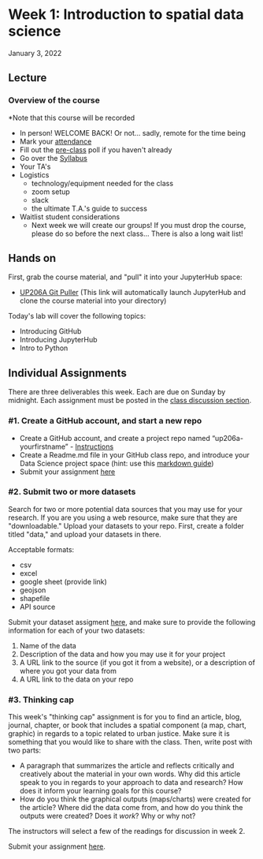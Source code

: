 
# Week 1: Introduction to spatial data science
January 3, 2022

## Lecture
###   Overview of the course

*Note that this course will be recorded

* In person! WELCOME BACK! Or not... sadly, remote for the time being
* Mark your [attendance](https://docs.google.com/spreadsheets/d/1MjlMVqbYFQNGe8OVQk37D2tsF-hl5Hd4c7JFNUMSXLw/edit#gid=0)
* Fill out the [pre-class](https://forms.gle/z7uXnoDs8sBH2oSi9) poll if you haven't already
* Go over the [Syllabus](https://github.com/yohman/22W-UP206A)
* Your TA's
* Logistics
   * technology/equipment needed for the class
   * zoom setup
   * slack
   * the ultimate T.A.'s guide to success
* Waitlist student considerations
  * Next week we will create our groups! If you must drop the course, please do so before the next class... There is also a long wait list!


## Hands on

First, grab the course material, and "pull" it into your JupyterHub space:

* [UP206A Git Puller](https://jupyter.idre.ucla.edu/hub/user-redirect/git-pull?repo=https%3A%2F%2Fgithub.com%2Fyohman%2F22W-UP206A&urlpath=lab%2Ftree%2F22W-UP206A%2F&branch=master) (This link will automatically launch JupyterHub and clone the course material into your directory)

Today's lab will cover the following topics:

*   Introducing GitHub
*   Introducing JupyterHub
*   Intro to Python

## Individual Assignments

There are three deliverables this week. Each are due on Sunday by midnight. Each assignment must be posted in the [class discussion section](https://github.com/yohman/22W-UP206A/discussions).

### #1. Create a GitHub account, and start a new repo

*   Create a GitHub account, and create a project repo named “up206a-yourfirstname” - [Instructions](../../Git%20related/02%20-%20Create%20your%20class%20repo.md)
*   Create a Readme.md file in your GitHub class repo, and introduce your Data Science project space (hint: use this [markdown guide](https://guides.github.com/features/mastering-markdown/))
*  Submit your assignment [here](https://github.com/yohman/22W-UP206A/discussions/6)

### #2. Submit two or more datasets
Search for two or more potential data sources that you may use for your research. If you are you using a web resource, make sure that they are "downloadable." Upload your datasets to your repo. First, create a folder titled "data," and upload your datasets in there.

Acceptable formats:
- csv
- excel
- google sheet (provide link)
- geojson
- shapefile
- API source

Submit your dataset assigment [here](https://github.com/yohman/22W-UP206A/discussions/3), and make sure to provide the following information for each of your two datasets:

1. Name of the data
1. Description of the data and how you may use it for your project
1. A URL link to the source (if you got it from a website), or a description of where you got your data from
1. A URL link to the data on your repo

### #3. Thinking cap 
This week's "thinking cap" assignment is for you to find an article, blog, journal, chapter, or book that includes a spatial component (a map, chart, graphic) in regards to a topic related to urban justice. Make sure it is something that you would like to share with the class. Then, write post with two parts:

- A paragraph that summarizes the article and reflects critically and creatively about the material in your own words. Why did this article speak to you in regards to your approach to data and research? How does it inform your learning goals for this course? 
- How do you think the graphical outputs (maps/charts) were created for the article? Where did the data come from, and how do you think the outputs were created? Does it *work*? Why or why not?

The instructors will select a few of the readings for discussion in week 2.

Submit your assignment [here](https://github.com/yohman/22W-UP206A/discussions/5).
